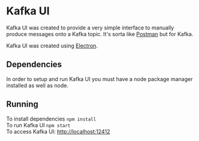 # Kafka UI
Kafka UI was created to provide a very simple interface to manually produce messages onto a Kafka topic. It's sorta like <a href="https://www.getpostman.com/">Postman</a> but for Kafka. 

Kafka UI was created using <a href="https://electronjs.org/">Electron</a>.

## Dependencies
In order to setup and run Kafka UI you must have a node package manager installed as well as node.

## Running
To install dependencies `npm install`<br>
To run Kafka UI `npm start`<br>
To access Kafka UI: <a href="http://localhost:12412">http://localhost:12412</a><br>

